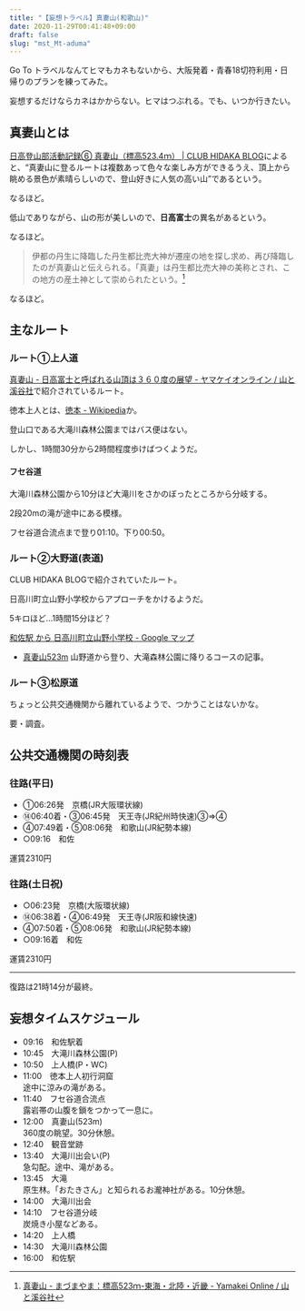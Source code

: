 ```yaml
---
title: "【妄想トラベル】真妻山(和歌山)"
date: 2020-11-29T00:41:48+09:00
draft: false
slug: "mst_Mt-aduma"
---
```


Go To トラベルなんてヒマもカネもないから、大阪発着・青春18切符利用・日帰りのプランを練ってみた。

妄想するだけならカネはかからない。ヒマはつぶれる。でも、いつか行きたい。

<!-- more -->

真妻山とは
----

[日高登山部活動記録⑥ 真妻山（標高523.4ｍ） | CLUB HIDAKA BLOG](https://ameblo.jp/hidakarablog/entry-12263964914.html)によると、<q>真妻山に登るルートは複数あって色々な楽しみ方ができるうえ、頂上から眺める景色が素晴らしいので、登山好きに人気の高い山</q>であるという。

なるほど。

低山でありながら、山の形が美しいので、**日高富士**の異名があるという。

なるほど。

> 伊都の丹生に降臨した丹生都比売大神が遷座の地を探し求め、再び降臨したのが真妻山と伝えられる。「真妻」は丹生都比売大神の美称とされ、この地方の産土神として崇められたという。[^1]

[^1]:[真妻山 - まづまやま：標高523ｍ-東海・北陸・近畿 - Yamakei Online / 山と溪谷社](https://www.yamakei-online.com/yamanavi/yama.php?yama_id=19708)

なるほど。

主なルート
----

### ルート①上人道

[真妻山 - 日高富士と呼ばれる山頂は３６０度の展望 - ヤマケイオンライン / 山と溪谷社](https://www.yamakei-online.com/yamanavi/route_detail.php?id=11847)で紹介されているルート。

徳本上人とは、[徳本 - Wikipedia](https://ja.wikipedia.org/wiki/%E5%BE%B3%E6%9C%AC)か。

登山口である大滝川森林公園まではバス便はない。

しかし、1時間30分から2時間程度歩けばつくようだ。

#### フセ谷道

大滝川森林公園から10分ほど大滝川をさかのぼったところから分岐する。

2段20mの滝が途中にある模様。

フセ谷道合流点まで登り01:10。下り00:50。

### ルート②大野道(表道)

CLUB HIDAKA BLOGで紹介されていたルート。

日高川町立山野小学校からアプローチをかけるようだ。

5キロほど...1時間15分ほど？

[和佐駅 から 日高川町立山野小学校 - Google マップ](https://www.google.co.jp/maps/dir/%E5%92%8C%E4%BD%90%E9%A7%85/%E3%80%92649-1441+%E5%92%8C%E6%AD%8C%E5%B1%B1%E7%9C%8C%E6%97%A5%E9%AB%98%E9%83%A1%E6%97%A5%E9%AB%98%E5%B7%9D%E7%94%BA%E5%B1%B1%E9%87%8E%EF%BC%95%EF%BC%93%EF%BC%98+%E6%97%A5%E9%AB%98%E5%B7%9D%E7%94%BA%E7%AB%8B%E5%B1%B1%E9%87%8E%E5%B0%8F%E5%AD%A6%E6%A0%A1/@33.8927344,135.2455693,17z/data=!4m9!4m8!1m0!1m5!1m1!1s0x60076b8bd5c39b4f:0x35be2fafeada1709!2m2!1d135.247758!2d33.89273!3e2)

* [真妻山523m](http://sengamine.sakura.ne.jp/san06/sanmazuma060205.htm) 山野道から登り、大滝森林公園に降りるコースの記事。

### ルート③松原道

ちょっと公共交通機関から離れているようで、つかうことはないかな。

要・調査。

公共交通機関の時刻表
----

### 往路(平日)

* ①06:26発　京橋(JR大阪環状線)
* ⑭06:40着・③06:45発　天王寺(JR紀州時快速)③⇒④
* ④07:49着・⑤08:06発　和歌山(JR紀勢本線)
* ○09:16　和佐

運賃2310円

### 往路(土日祝)

* ○06:23発　京橋(大阪環状線)
* ⑭06:38着・④06:49発　天王寺(JR阪和線快速)
* ④07:50着・⑤08:06発　和歌山(JR紀勢本線)
* ○09:16着　和佐

運賃2310円

----

復路は21時14分が最終。

妄想タイムスケジュール
----

* 09:16　和佐駅着
* 10:45　大滝川森林公園(P)
* 10:50　上人橋(P・WC)
* 11:00　徳本上人初行洞窟  
途中に涼みの滝がある。
* 11:40　フセ谷道合流点  
露岩帯の山腹を鎖をつかって一息に。
* 12:00　真妻山(523m)  
360度の眺望。30分休憩。
* 12:40　観音堂跡
* 13:40　大滝川出会い(P)  
急勾配。途中、滝がある。
* 13:45　大滝  
原生林。「おたきさん」と知られるお瀧神社がある。10分休憩。
* 14:00　大滝川出会
* 14:10　フセ谷道分岐  
炭焼き小屋などある。
* 14:20　上人橋
* 14:30　大滝川森林公園
* 16:00　和佐駅

